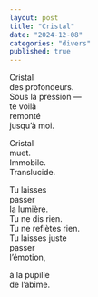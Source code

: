 ```yaml
---
layout: post
title: "Cristal"
date: "2024-12-08"
categories: "divers"
published: true
---
```


Cristal  
des profondeurs.  
Sous la pression —  
te voilà  
remonté  
jusqu’à moi.  

Cristal  
muet.  
Immobile.  
Translucide.  

Tu laisses  
passer  
la lumière.  
Tu ne dis rien.  
Tu ne reflètes rien.  
Tu laisses juste  
passer  
l’émotion,  

à la pupille  
de l’abîme.  
